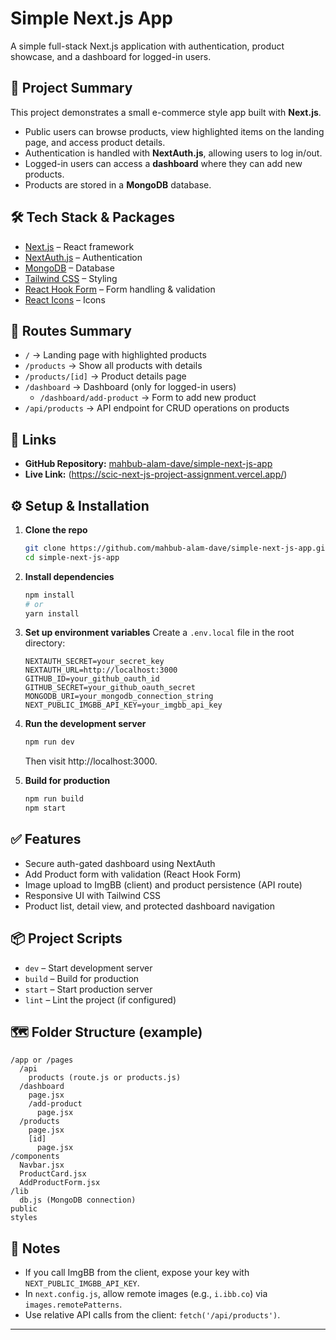 # Simple Next.js App

A simple full-stack Next.js application with authentication, product showcase, and a dashboard for logged-in users.

## 🚀 Project Summary
This project demonstrates a small e-commerce style app built with **Next.js**.
- Public users can browse products, view highlighted items on the landing page, and access product details.
- Authentication is handled with **NextAuth.js**, allowing users to log in/out.
- Logged-in users can access a **dashboard** where they can add new products.
- Products are stored in a **MongoDB** database.

## 🛠️ Tech Stack & Packages
- [Next.js](https://nextjs.org/) – React framework
- [NextAuth.js](https://next-auth.js.org/) – Authentication
- [MongoDB](https://www.mongodb.com/) – Database
- [Tailwind CSS](https://tailwindcss.com/) – Styling
- [React Hook Form](https://react-hook-form.com/) – Form handling & validation
- [React Icons](https://react-icons.github.io/react-icons/) – Icons

## 📂 Routes Summary
- `/` → Landing page with highlighted products
- `/products` → Show all products with details
- `/products/[id]` → Product details page
- `/dashboard` → Dashboard (only for logged-in users)
  - `/dashboard/add-product` → Form to add new product
- `/api/products` → API endpoint for CRUD operations on products

## 🔗 Links
- **GitHub Repository:** [mahbub-alam-dave/simple-next-js-app](https://github.com/mahbub-alam-dave/simple-next-js-app)
- **Live Link:** (https://scic-next-js-project-assignment.vercel.app/)

## ⚙️ Setup & Installation

1. **Clone the repo**
   ```bash
   git clone https://github.com/mahbub-alam-dave/simple-next-js-app.git
   cd simple-next-js-app
   ```

2. **Install dependencies**
   ```bash
   npm install
   # or
   yarn install
   ```

3. **Set up environment variables**
   Create a `.env.local` file in the root directory:
   ```env
   NEXTAUTH_SECRET=your_secret_key
   NEXTAUTH_URL=http://localhost:3000
   GITHUB_ID=your_github_oauth_id
   GITHUB_SECRET=your_github_oauth_secret
   MONGODB_URI=your_mongodb_connection_string
   NEXT_PUBLIC_IMGBB_API_KEY=your_imgbb_api_key
   ```

4. **Run the development server**
   ```bash
   npm run dev
   ```
   Then visit http://localhost:3000.

5. **Build for production**
   ```bash
   npm run build
   npm start
   ```

## ✅ Features
- Secure auth-gated dashboard using NextAuth
- Add Product form with validation (React Hook Form)
- Image upload to ImgBB (client) and product persistence (API route)
- Responsive UI with Tailwind CSS
- Product list, detail view, and protected dashboard navigation

## 📦 Project Scripts
- `dev` – Start development server
- `build` – Build for production
- `start` – Start production server
- `lint` – Lint the project (if configured)

## 🗺️ Folder Structure (example)
```
/app or /pages
  /api
    products (route.js or products.js)
  /dashboard
    page.jsx
    /add-product
      page.jsx
  /products
    page.jsx
    [id]
      page.jsx
/components
  Navbar.jsx
  ProductCard.jsx
  AddProductForm.jsx
/lib
  db.js (MongoDB connection)
public
styles
```

## 📝 Notes
- If you call ImgBB from the client, expose your key with `NEXT_PUBLIC_IMGBB_API_KEY`.
- In `next.config.js`, allow remote images (e.g., `i.ibb.co`) via `images.remotePatterns`.
- Use relative API calls from the client: `fetch('/api/products')`.

---



